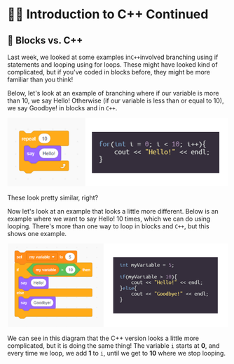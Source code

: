 # 🐱‍💻 Introduction to C++ Continued

## 🧱 Blocks vs. C++

Last week, we looked at some examples in`C++`involved branching using if statements and looping using for loops. These might have looked kind of complicated, but if you've coded in blocks before, they might be more familiar than you think!

Below, let's look at an example of branching where if our variable is more than 10, we say Hello! Otherwise \(if our variable is less than or equal to 10\), we say Goodbye! in blocks and in `C++`.

![Image that shows how blocks can be translated into C++ code](../../.gitbook/assets/looping.png)

These look pretty similar, right?

Now let's look at an example that looks a little more different. Below is an example where we want to say Hello! 10 times, which we can do using looping. There's more than one way to loop in blocks and `C++`, but this shows one example.

![Image of what an if/else statement looks like in blocks and C++ code](../../.gitbook/assets/branching.png)

We can see in this diagram that the C++ version looks a little more complicated, but it is doing the same thing! The variable `i` starts at **0**, and every time we loop, we add **1** to `i`, until we get to **10** where we stop looping.

